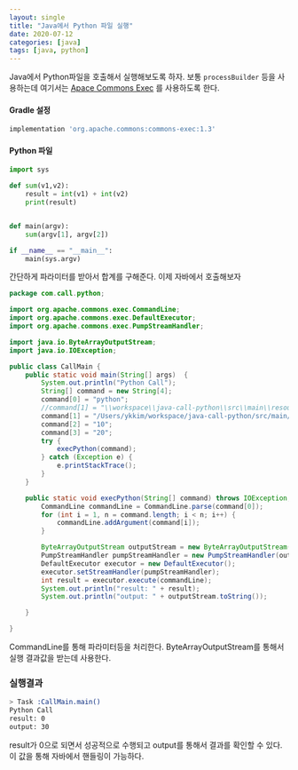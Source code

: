 ```yaml
---
layout: single
title: "Java에서 Python 파일 실행"
date: 2020-07-12
categories: [java]
tags: [java, python]
---
```


Java에서 Python파일을 호출해서 실행해보도록 하자. 보통 `processBuilder` 등을 사용하는데 여기서는 [Apace Commons Exec](https://commons.apache.org/proper/commons-exec/index.html) 를 사용하도록 한다.

#### Gradle 설정

```groovy
implementation 'org.apache.commons:commons-exec:1.3'
```

#### Python 파일

```python
import sys

def sum(v1,v2):
    result = int(v1) + int(v2)
    print(result)


def main(argv):
    sum(argv[1], argv[2])

if __name__ == "__main__":
    main(sys.argv)
```

간단하게 파라미터를 받아서 합계를 구해준다. 이제 자바에서 호출해보자

```java
package com.call.python;

import org.apache.commons.exec.CommandLine;
import org.apache.commons.exec.DefaultExecutor;
import org.apache.commons.exec.PumpStreamHandler;

import java.io.ByteArrayOutputStream;
import java.io.IOException;

public class CallMain {
    public static void main(String[] args)  {
    	System.out.println("Python Call");
        String[] command = new String[4];
        command[0] = "python";
        //command[1] = "\\workspace\\java-call-python\\src\\main\\resources\\test.py";
        command[1] = "/Users/ykkim/workspace/java-call-python/src/main/resources/test.py";
        command[2] = "10";
        command[3] = "20";
        try {
            execPython(command);
        } catch (Exception e) {
            e.printStackTrace();
        }
    }

    public static void execPython(String[] command) throws IOException, InterruptedException {
        CommandLine commandLine = CommandLine.parse(command[0]);
        for (int i = 1, n = command.length; i < n; i++) {
            commandLine.addArgument(command[i]);
        }

        ByteArrayOutputStream outputStream = new ByteArrayOutputStream();
        PumpStreamHandler pumpStreamHandler = new PumpStreamHandler(outputStream);
        DefaultExecutor executor = new DefaultExecutor();
        executor.setStreamHandler(pumpStreamHandler);
        int result = executor.execute(commandLine);
        System.out.println("result: " + result);
        System.out.println("output: " + outputStream.toString());

    }

}

```

CommandLine를 통해 파라미터등을 처리한다. ByteArrayOutputStream를 통해서 실행 결과값을 받는데 사용한다.

### 실행결과

```bash
> Task :CallMain.main()
Python Call
result: 0
output: 30
```

result가 0으로 되면서 성공적으로 수행되고 output를 통해서 결과를 확인할 수 있다. 이 값을 통해 자바에서 핸들링이 가능하다.
